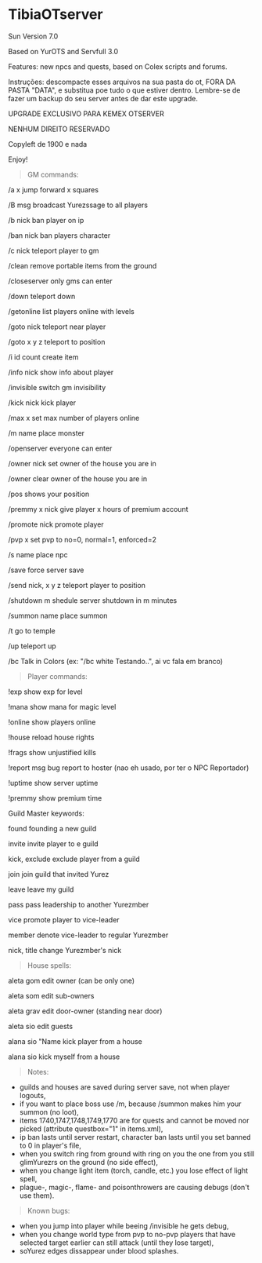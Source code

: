# TibiaOTserver
Sun Version 7.0

Based on YurOTS and Servfull 3.0

Features: new npcs and quests, based on Colex scripts and forums.

Instruções: descompacte esses arquivos na sua pasta do ot, FORA DA PASTA "DATA", e substitua poe tudo o que estiver dentro. Lembre-se de fazer um backup do seu server antes de dar este upgrade.

UPGRADE EXCLUSIVO PARA KEMEX OTSERVER

NENHUM DIREITO RESERVADO

Copyleft de 1900 e nada

Enjoy!

> GM commands:

/a x		jump forward x squares

/B msg		broadcast Yurezssage to all players

/b nick		ban player on ip

/ban nick	ban players character

/c nick		teleport player to gm

/clean		remove portable items from the ground

/closeserver	only gms can enter

/down		teleport down

/getonline	list players online with levels

/goto nick	teleport near player

/goto x y z	teleport to position

/i id count	create item

/info nick	show info about player

/invisible	switch gm invisibility

/kick nick	kick player

/max x		set max number of players online

/m name		place monster

/openserver	everyone can enter

/owner nick	set owner of the house you are in

/owner		clear owner of the house you are in

/pos		shows your position

/premmy x nick	give player x hours of premium account

/promote nick	promote player

/pvp x		set pvp to no=0, normal=1, enforced=2

/s name		place npc

/save		force server save

/send nick, x y z	teleport player to position

/shutdown m	shedule server shutdown in m minutes

/summon name	place summon

/t		go to temple

/up		teleport up

/bc   Talk in Colors (ex: "/bc white Testando..", ai vc fala em branco)


> Player commands:

!exp		show exp for level

!mana		show mana for magic level

!online		show players online

!house		reload house rights

!frags		show unjustified kills

!report msg	bug report to hoster (nao eh usado, por ter o NPC Reportador)

!uptime		show server uptime

!premmy		show premium time


Guild Master keywords:

found		founding a new guild

invite		invite player to e guild

kick, exclude	exclude player from a guild

join		join guild that invited Yurez

leave		leave my guild

pass		pass leadership to another Yurezmber

vice		promote player to vice-leader

member		denote vice-leader to regular Yurezmber

nick, title	change Yurezmber's nick



> House spells:

aleta gom	edit owner (can be only one)

aleta som	edit sub-owners

aleta grav	edit door-owner (standing near door)

aleta sio	edit guests

alana sio "Name	kick player from a house

alana sio	kick myself from a house


> Notes:
- guilds and houses are saved during server save, not when player logouts,
- if you want to place boss use /m, because /summon makes him your summon (no loot),
- items 1740,1747,1748,1749,1770 are for quests and cannot be moved nor picked (attribute questbox="1" in items.xml),
- ip ban lasts until server restart, character ban lasts until you set banned to 0 in player's file,
- when you switch ring from ground with ring on you the one from you still glimYurezrs on the ground (no side effect),
- when you change light item (torch, candle, etc.) you lose effect of light spell,
- plague-, magic-, flame- and poisonthrowers are causing debugs (don't use them).


> Known bugs:
- when you jump into player while beeing /invisible he gets debug,
- when you change world type from pvp to no-pvp players that have selected target earlier can still attack (until they lose target),
- soYurez edges dissappear under blood splashes.
